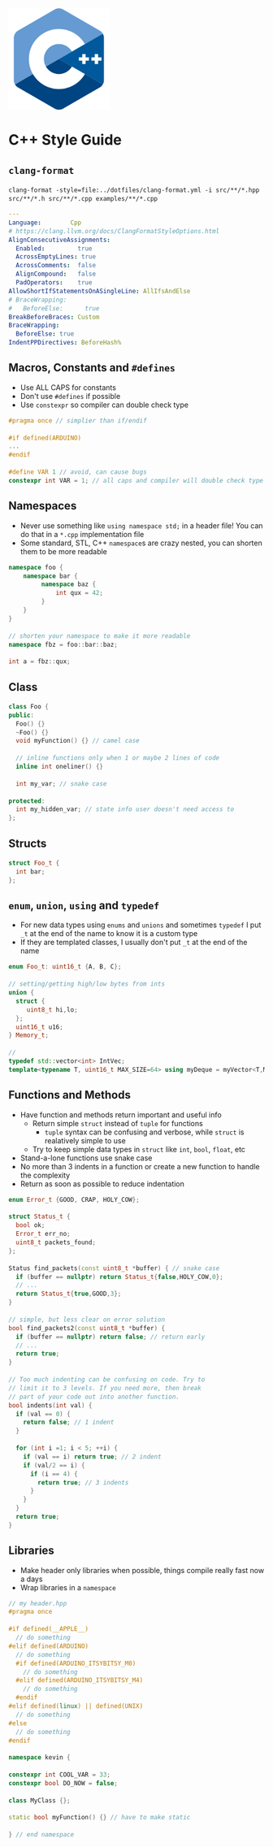 <a href="https://isocpp.org/" target="_blank"> 
  <img src="https://raw.githubusercontent.com/devicons/devicon/master/icons/cplusplus/cplusplus-original.svg" alt="C++" height="200"/> 
</a>  
  
# C++ Style Guide

## `clang-format`

`clang-format -style=file:../dotfiles/clang-format.yml -i src/**/*.hpp src/**/*.h src/**/*.cpp examples/**/*.cpp`

```yaml
---
Language:        Cpp
# https://clang.llvm.org/docs/ClangFormatStyleOptions.html
AlignConsecutiveAssignments:
  Enabled:         true
  AcrossEmptyLines: true
  AcrossComments:  false
  AlignCompound:   false
  PadOperators:    true
AllowShortIfStatementsOnASingleLine: AllIfsAndElse
# BraceWrapping:
#   BeforeElse:      true
BreakBeforeBraces: Custom
BraceWrapping:
  BeforeElse: true
IndentPPDirectives: BeforeHash%    
```

## Macros, Constants and `#defines`

- Use ALL CAPS for constants 
- Don't use `#defines` if possible
- Use `constexpr` so compiler can double check type

```cpp
#pragma once // simplier than if/endif

#if defined(ARDUINO)
...
#endif

#define VAR 1 // avoid, can cause bugs
constexpr int VAR = 1; // all caps and compiler will double check type usage
```

## Namespaces

- Never use something like `using namespace std;` in a header file! You can do that in a `*.cpp` implementation file
- Some standard, STL, C++ `namespace`s are crazy nested, you can shorten them to be more readable

```cpp
namespace foo {
    namespace bar {
         namespace baz {
             int qux = 42;
         }
    }
}
 
// shorten your namespace to make it more readable
namespace fbz = foo::bar::baz;

int a = fbz::qux;
```

## Class

```cpp
class Foo {
public:
  Foo() {}
  ~Foo() {}
  void myFunction() {} // camel case
  
  // inline functions only when 1 or maybe 2 lines of code
  inline int oneliner() {} 
  
  int my_var; // snake case
  
protected:
  int my_hidden_var; // state info user doesn't need access to
};
```

## Structs

```cpp
struct Foo_t {
  int bar;
};
```


## `enum`, `union`, `using` and `typedef`

- For new data types using `enums` and `unions` and sometimes `typedef` I put `_t` at the end of the name to know it is a custom type
- If they are templated classes, I usually don't put `_t` at the end of the name

```cpp
enum Foo_t: uint16_t {A, B, C};

// setting/getting high/low bytes from ints
union {
  struct {
     uint8_t hi,lo;
  };
  uint16_t u16;
} Memory_t;

// 
typedef std::vector<int> IntVec;
template<typename T, uint16_t MAX_SIZE=64> using myDeque = myVector<T,MAX_SIZE>;
```

## Functions and Methods

- Have function and methods return important and useful info
  - Return simple `struct` instead of `tuple` for functions
    - `tuple` syntax can be confusing and verbose, while `struct` is realatively simple to use
  - Try to keep simple data types in `struct` like `int`, `bool`, `float`, etc
- Stand-a-lone functions use snake case
- No more than 3 indents in a function or create a new function to handle the complexity
- Return as soon as possible to reduce indentation

```c++
enum Error_t {GOOD, CRAP, HOLY_COW};

struct Status_t {
  bool ok;
  Error_t err_no;
  uint8_t packets_found;
};

Status find_packets(const uint8_t *buffer) { // snake case
  if (buffer == nullptr) return Status_t{false,HOLY_COW,0};
  // ...
  return Status_t{true,GOOD,3};
}

// simple, but less clear on error solution
bool find_packets2(const uint8_t *buffer) {
  if (buffer == nullptr) return false; // return early
  // ...
  return true;
}

// Too much indenting can be confusing on code. Try to 
// limit it to 3 levels. If you need more, then break
// part of your code out into another function.
bool indents(int val) {
  if (val == 0) {
    return false; // 1 indent
  }
  
  for (int i =1; i < 5; ++i) {
    if (val == i) return true; // 2 indent
    if (val/2 == i) {
      if (i == 4) {
        return true; // 3 indents
      }
    }
  }
  return true;
}
```

## Libraries

- Make header only libraries when possible, things compile really fast now a days
- Wrap libraries in a `namespace`

```cpp
// my header.hpp
#pragma once

#if defined(__APPLE__)
  // do something
#elif defined(ARDUINO)
  // do something
  #if defined(ARDUINO_ITSYBITSY_M0)
    // do something
  #elif defined(ARDUINO_ITSYBITSY_M4)
    // do something
  #endif
#elif defined(linux) || defined(UNIX)
  // do something
#else
  // do something
#endif

namespace kevin {

constexpr int COOL_VAR = 33;
constexpr bool DO_NOW = false;

class MyClass {};

static bool myFunction() {} // have to make static

} // end namespace
```

